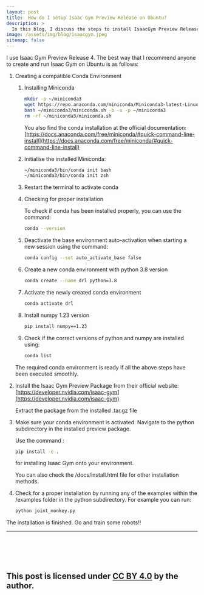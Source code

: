 ```yaml
---
layout: post
title:  How do I setup Isaac Gym Preview Release on Ubuntu?
description: >
  In this blog, I discuss the steps to install IsaacGym Preview Release onto your Ubuntu 18.04/20.04 
image: /assets/img/blog/isaacgym.jpeg
sitemap: false
---
```


I use Isaac Gym Preview Release 4. The best way that I recommend anyone to create and run Isaac Gym on Ubuntu is as follows:

1. Creating a compatible Conda Environment
    1. Installing Miniconda  
        
        ```bash
        mkdir -p ~/miniconda3
        wget https://repo.anaconda.com/miniconda/Miniconda3-latest-Linux-x86_64.sh -O ~/miniconda3/miniconda.sh
        bash ~/miniconda3/miniconda.sh -b -u -p ~/miniconda3
        rm -rf ~/miniconda3/miniconda.sh
        ```
        
        You also find the conda installation at the official documentation: [https://docs.anaconda.com/free/miniconda/#quick-command-line-install](https://docs.anaconda.com/free/miniconda/#quick-command-line-install)
        
    2. Initialise the installed Miniconda:
        
        ```bash
        ~/miniconda3/bin/conda init bash
        ~/miniconda3/bin/conda init zsh
        ```
        
    3. Restart the terminal to activate conda
    4. Checking for proper installation
        
        To check if conda has been installed properly, you can use the command:
        
        ```bash
        conda --version 
        ```
        
    5. Deactivate the base environment auto-activation when starting a new session using the command:
        
        ```bash
        conda config --set auto_activate_base false
        ```
        
    6. Create a new conda environment with python 3.8 version
        
        ```bash
        conda create --name drl python=3.8
        ```
        
    7. Activate the newly created conda environment
        
        ```bash
        conda activate drl
        ```
        
    8. Install numpy 1.23 version 
        
        ```bash
        pip install numpy==1.23
        ```
        
    9. Check if the correct versions of python and numpy are installed using:
        
        ```bash
        conda list
        ```
        
    
    The required conda environment is ready if all the above steps have been executed smoothly.
    
2. Install the Isaac Gym Preview Package from their official website: [https://developer.nvidia.com/isaac-gym](https://developer.nvidia.com/isaac-gym)
    
    Extract the package from the installed .tar.gz file
    

1. Make sure your conda environment is activated. Navigate to the python subdirectory in the installed preview package.
    
    Use the command :
    
    ```bash
    pip install -e .
    ```
    
    for installing Isaac Gym onto your environment. 
    
    You can also check the /docs/install.html file for other installation methods.
    
2. Check for a proper installation by running any of the examples within the /examples folder in the python subdirectory. For example you can run:
    
    ```bash
    python joint_monkey.py
    ```
    

The installation is finished. Go and train some robots!!


---
<br><br><br>
This post is licensed under [CC BY 4.0](https://creativecommons.org/licenses/by/4.0/?ref=chooser-v1) by the author.
---
